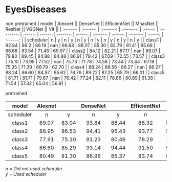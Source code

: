 # EyesDiseases
 
non pretrained
|  model   |      Alexnet       ||       DenseNet    ||    EfficientNet   ||       MnasNet    ||      ResNet      ||       VGGNet     ||      Vit         ||
| :------: | :------: | :-------: | :-------: | :-----: | :--------: | :-----: | :-----: | :------: | :-----: | :------: | :-----: | :------: | :-----: | :------: |
| scheduler|     n    |    y     |     n    |    y    |     n     |    y   |    n    |    y    |     n   |    y    |    n    |    y    |     n   |    y    |
|  class1  |   92.84  |   89.2   |   86.18  |   nan   |   86.68   | 88.07  | 85.30   |  82.79  |  81.41  |  85.68  |  86.68  |  83.54  |  71.48  |  69.97  |
|  class2  |   84.12  |   82.21  |   87.17  |   nan   |   89.07   | 79.80  | 89.45   |  84.88  |  84.88  |  86.91  |  79.42  |  67.09  |  72.55  |  73.57  |
|  class3  |   75.10  |   73.95  |   77.52  |   nan   |   75.73   | 71.78  | 74.58   |  73.44  |  73.44  |  67.18  |  75.35  |  71.39  |  66.79  |  62.70  |
|  class4  |   88.24  |   88.56  |   86.27  |   nan   |   86.27   | 88.24  | 86.60   |  84.97  |  85.62  |  78.76  |  89.22  |  87.25  |  65.79  |  66.01  |
|  class5  |   81.71  |   81.71  |   79.67  |   nan   |   76.42   | 77.24  | 82.11   |  78.86  |  80.89  |  61.38  |  71.54  |  57.32  |  65.04  |  56.91  |

pretrained

|  model   |      Alexnet       ||       DenseNet    ||    EfficientNet   ||       MnasNet    ||      ResNet      ||       VGGNet     ||      Vit         ||
| :------: | :------: | :-------: | :-------: | :-----: | :--------: | :-----: | :-----: | :------: | :-----: | :------: | :-----: | :------: | :-----: | :------: |
| scheduler|     n    |    y     |     n    |    y    |     n     |    y   |    n    |    y    |     n   |    y    |    n    |    y    |     n   |    y    |
|  class1  |   89.07  |   83.04  |   93.84  |  88.44  |   88.32   | 87.81  | 84.55   |  84.80  |  87.56  |  85.05  |  85.80  |  82.29  |  80.15  |  79.15  |
|  class2  |   88.95  |   86.53  |   94.41  |  95.43  |   93.77   | 94.16  | 88.82   |  86.79  |  95.04  |  94.66  |  92.50  |  93.27  |  91.23  |  90.22  |
|  class3  |   77.91  |   75.10  |   81.23  |  80.46  |   78.29   | 76.50  | 73.18   |  72.80  |  78.54  |  76.63  |  75.48  |  75.35  |  75.22  |  73.95  |
|  class4  |   86.60  |   85.29  |   93.14  |  94.44  |   91.50   | 91.83  | 83.66   |  78.40  |  91.83  |  92.48  |  87.25  |  83.66  |  63.73  |  78.76  |
|  class5  |   80.49  |   81.30  |   86.96  |  85.37  |   83.74   | 84.96  | 81.30   |  77.24  |  85.77  |  83.33  |  84.15  |  82.63  |  61.38  |  84.55  |

*n = Did not used scheduler*  
*y = Used scheduler* 
